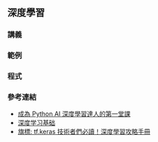 ## 深度學習
### 講義
### 範例
### 程式
### 參考連結
* [成為 Python AI 深度學習達人的第一堂課](http://moocs.nccu.edu.tw/course/172/intro)
* [深度学习基础](https://zh.d2l.ai/chapter_deep-learning-basics/index.html)
* [旗標: tf.keras 技術者們必讀！深度學習攻略手冊](https://www.books.com.tw/products/0010847908)
